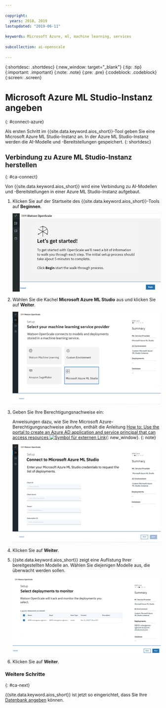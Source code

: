 ```yaml
---

copyright:
  years: 2018, 2019
lastupdated: "2019-06-11"

keywords: Microsoft Azure, ml, machine learning, services

subcollection: ai-openscale

---
```


{:shortdesc: .shortdesc}
{:new_window: target="_blank"}
{:tip: .tip}
{:important: .important}
{:note: .note}
{:pre: .pre}
{:codeblock: .codeblock}
{:screen: .screen}

# Microsoft Azure ML Studio-Instanz angeben
{: #connect-azure}

Als ersten Schritt im {{site.data.keyword.aios_short}}-Tool geben Sie eine Microsoft Azure ML Studio-Instanz an. In der Azure ML Studio-Instanz werden die AI-Modelle und -Bereitstellungen gespeichert.
{: shortdesc}

## Verbindung zu Azure ML Studio-Instanz herstellen
{: #ca-connect}

Von {{site.data.keyword.aios_short}} wird eine Verbindung zu AI-Modellen und -Bereitstellungen in einer Azure ML Studio-Instanz aufgebaut.

1.  Klicken Sie auf der Startseite des {{site.data.keyword.aios_short}}-Tools auf **Beginnen**.

    ![Startseite](images/gs-config-start.png)

1.  Wählen Sie die Kachel **Microsoft Azure ML Studio** aus und klicken Sie auf **Weiter**.

    ![Azure ML Studio auswählen](images/connect-azure.png)

1.  Geben Sie Ihre Berechtigungsnachweise ein:

    Anweisungen dazu, wie Sie Ihre Microsoft Azure-Berechtigungsnachweise abrufen, enthält die Anleitung [How to: Use the portal to create an Azure AD application and service principal that can access resources ![Symbol für externen Link](../../icons/launch-glyph.svg "Symbol für externen Link")](https://docs.microsoft.com/en-us/azure/active-directory/develop/howto-create-service-principal-portal){: new_window}.
    {: note}

    ![Azure ML Studio-Berechtigungsnachweise eingeben](images/connect-azure-cred.png)

1.  Klicken Sie auf **Weiter**.

1.  {{site.data.keyword.aios_short}} zeigt eine Auflistung Ihrer bereitgestellten Modelle an. Wählen Sie diejenigen Modelle aus, die überwacht werden sollen.

    ![In MS Azure bereitgestellte Modelle auswählen](images/connect-azure-deploys.png)

1.  Klicken Sie auf **Weiter**.

### Weitere Schritte
{: #ca-next}

{{site.data.keyword.aios_short}} ist jetzt so eingerichtet, dass Sie Ihre [Datenbank angeben](/docs/services/ai-openscale?topic=ai-openscale-connect-db#connect-db) können.
